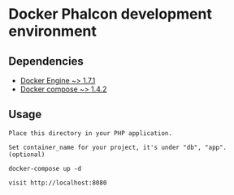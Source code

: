 # Docker Phalcon development environment

## Dependencies

- [Docker Engine ~> 1.7.1](https://docs.docker.com/installation/)
- [Docker compose ~> 1.4.2](https://docs.docker.com/compose/install/)

## Usage
    Place this directory in your PHP application.

    Set container_name for your project, it's under "db", "app". (optional)

    docker-compose up -d

    visit http://localhost:8080
